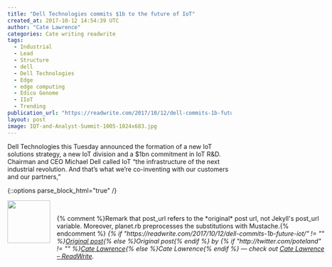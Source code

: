 ```yaml
---
title: "Dell Technologies commits $1b to the future of IoT"
created_at: 2017-10-12 14:54:39 UTC
author: "Cate Lawrence"
categories: Cate writing readwrite
tags: 
  - Industrial
  - Lead
  - Structure
  - dell
  - Dell Technologies
  - Edge
  - edge computing
  - Edico Genome
  - IIoT
  - Trending
publication_url: "https://readwrite.com/2017/10/12/dell-commits-1b-future-iot/"
layout: post
image: IQT-and-Analyst-Summit-1005-1024x683.jpg
---
```

Dell Technologies this Tuesday announced the formation of a new IoT solutions strategy, a new IoT division and a $1bn commitment in IoT R&D. Chairman and CEO Michael Dell called IoT “the infrastructure of the next industrial revolution. And that’s what we’re co-inventing with our customers and our partners,”


{::options parse_block_html="true" /}
<div class="author">
   <img src="http://www.rss-specifications.com/rss-spec-rss.gif" style="width: 96px; height: 96;">
   <span style="position: absolute; padding: 32px 15px;">{% comment %}Remark that post_url refers to the *original* post url, not Jekyll's post_url variable. Moreover, planet.rb preprocesses the substitutions with Mustache.{% endcomment %}
      <i>{% if "https://readwrite.com/2017/10/12/dell-commits-1b-future-iot/" != "" %}<a href="https://readwrite.com/2017/10/12/dell-commits-1b-future-iot/">Original post</a>{% else %}Original post{% endif %} by {% if "http://twitter.com/poteland" != "" %}<a href="http://twitter.com/poteland">Cate Lawrence</a>{% else %}Cate Lawrence{% endif %} &mdash; check out <a href="https://readwrite.com">Cate Lawrence – ReadWrite</a>.</i>
  </span>
</div>
